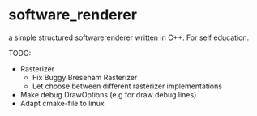 # software_renderer
a simple structured softwarerenderer written in C++. For self education. 

TODO:
* Rasterizer
  * Fix Buggy Breseham Rasterizer
  * Let choose between different rasterizer implementations
* Make debug DrawOptions (e.g for draw debug lines)
* Adapt cmake-file to linux
